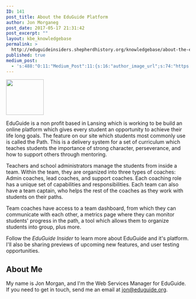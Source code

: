 ```yaml
---
ID: 141
post_title: About the EduGuide Platform
author: Jon Morganeg
post_date: 2017-05-17 21:31:42
post_excerpt: ""
layout: kbe_knowledgebase
permalink: >
  http://eduguideinsiders.shepherdhistory.org/knowledgebase/about-the-eduguide-platform/
published: true
medium_post:
  - 's:488:"O:11:"Medium_Post":11:{s:16:"author_image_url";s:74:"https://cdn-images-1.medium.com/fit/c/200/200/1*wzKD9cB5gHGNjjda4H7V-g.png";s:10:"author_url";s:28:"https://medium.com/@EduGuide";s:11:"byline_name";N;s:12:"byline_email";N;s:10:"cross_link";s:2:"no";s:2:"id";s:12:"8d3c9af1605b";s:21:"follower_notification";s:2:"no";s:7:"license";s:19:"all-rights-reserved";s:14:"publication_id";s:12:"1dee85efe0ab";s:6:"status";s:5:"draft";s:3:"url";s:41:"https://medium.com/@EduGuide/8d3c9af1605b";}";'
---
```

<img class="wp-image-33" src="http://eduguideinsiders.shepherdhistory.org/wp-content/uploads/2017/03/word-image.jpg" width="103" height="97" />

EduGuide is a non profit based in Lansing which is working to be build an online platform which gives every student an opportunity to achieve their life long goals. The feature on our site which students most commonly use is called the Path. This is a delivery system for a set of curriculum which teaches students the importance of strong character, perseverance, and how to support others through mentoring.

Teachers and school administrators manage the students from inside a team. Within the team, they are organized into three types of coaches: Admin coaches, lead coaches, and support coaches. Each coaching role has a unique set of capabilities and responsibilities. Each team can also have a team captain, who helps the rest of the coaches as they work with students on their paths.

Team coaches have access to a team dashboard, from which they can communicate with each other, a metrics page where they can monitor students' progress in the path, a tool which allows them to organize students into group, plus more.

Follow the <em>EduGuide Insider</em> to learn more about EduGuide and it's platform. I'll also be sharing previews of upcoming new features, and user testing opportunities.
<h2>About Me</h2>
My name is Jon Morgan, and I'm the Web Services Manager for EduGuide. If you need to get in touch, send me an email at <a href="mailto:jon@eduguide.org">jon@eduguide.org</a>.